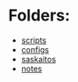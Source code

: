 # Folders:

- [scripts](./scripts)
- [configs](./configs)
- [saskaitos](./saskaitos/list.html)
- [notes](./notes/notes.md)
